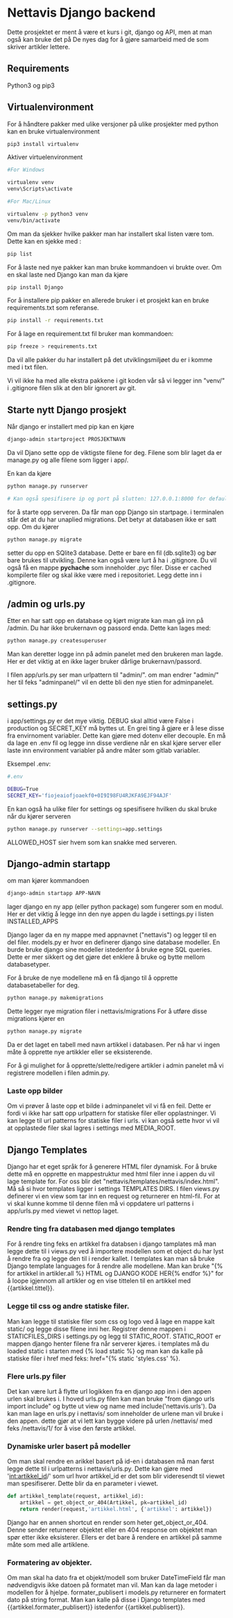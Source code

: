 # Nettavis Django backend

Dette prosjektet er ment å være et kurs i git, django og API, men at man også kan bruke det på De nyes dag for å gjøre samarbeid med de som skriver artikler lettere.

## Requirements

Python3 og pip3

## Virtualenvironment
For å håndtere pakker med ulike versjoner på ulike prosjekter med python kan en bruke virtualenvironment

```bash
pip3 install virtualenv
```

Aktiver virtuelenvironment
```bash
#For Windows

virtualenv venv                      
venv\Scripts\activate                
```
```bash
#For Mac/Linux

virtualenv -p python3 venv          
venv/bin/activate                 
```

Om man da sjekker hvilke pakker man har installert skal listen være tom. Dette kan en sjekke med :

```bash
pip list
```
For å laste ned nye pakker kan man bruke kommandoen vi brukte over. Om en skal laste ned Django kan man da kjøre
```bash
pip install Django
```
For å installere pip pakker en allerede bruker i et prosjekt kan en bruke requirements.txt som referanse.

```bash
pip install -r requirements.txt
```

For å lage en requirement.txt fil bruker man kommandoen:

```bash
pip freeze > requirements.txt
```
Da vil alle pakker du har installert på det utviklingsmiljøet du er i komme med i txt filen.

Vi vil ikke ha med alle ekstra pakkene i git koden vår så vi legger inn "venv/" i .gitignore filen slik at den blir ignorert av git.

## Starte nytt Django prosjekt
Når django er installert med pip kan en kjøre 
```bash
django-admin startproject PROSJEKTNAVN
```
Da vil Djano sette opp de viktigste filene for deg. Filene som blir laget da er manage.py og alle filene som ligger i app/.

En kan da kjøre
```bash
python manage.py runserver

# Kan også spesifisere ip og port på slutten: 127.0.0.1:8000 for default
```
for å starte opp serveren. Da får man opp Django sin startpage. i terminalen står det at du har unaplied migrations. Det betyr at databasen ikke er satt opp. Om du kjører 
```bash
python manage.py migrate
```
setter du opp en SQlite3 database. Dette er bare en fil (db.sqlite3) og bør bare brukes til utvikling. Denne kan også være lurt å ha i .gitignore.
Du vil også få en mappe __pychache__ som inneholder .pyc filer. Disse er cached kompilerte filer og skal ikke være med i repositoriet. Legg dette inn i .gitignore.

## /admin og urls.py

Etter en har satt opp en database og kjørt migrate kan man gå inn på /admin. Du har ikke brukernavn og passord enda. Dette kan lages med:

```bash
python manage.py createsuperuser
```

Man kan deretter logge inn på admin panelet med den brukeren man lagde. Her er det viktig at en ikke lager bruker dårlige brukernavn/passord.

I filen app/urls.py ser man urlpattern til "admin/". om man endrer "admin/" her til feks "adminpanel/" vil en dette bli den nye stien for adminpanelet.

## settings.py

i app/settings.py er det mye viktig. DEBUG skal alltid være False i production og SECRET_KEY må byttes ut. En grei ting å gjøre er å lese disse fra envirnoment variabler. Dette kan gjøre med dotenv eller decouple. En må da lage en .env fil og legge inn disse verdiene når en skal kjøre server eller laste inn environment variabler på andre måter som gitlab variabler.

Eksempel .env:
```bash
#.env

DEBUG=True
SECRET_KEY='fiojeaiofjoaekf0+0I9I98FU4RJKFA9EJF94AJF'
```
En kan også ha ulike filer for settings og spesifisere hvilken du skal bruke når du kjører serveren

```bash
python manage.py runserver --settings=app.settings
```

ALLOWED_HOST sier hvem som kan snakke med serveren.

## Django-admin startapp

om man kjører kommandoen

```bash
django-admin startapp APP-NAVN
```
lager django en ny app (eller python package) som fungerer som en modul.
Her er det viktig å legge inn den nye appen du lagde i settings.py i listen INSTALLED_APPS

Django lager da en ny mappe med appnavnet ("nettavis") og legger til en del filer.
models.py er hvor en definerer django sine database modeller.
En burde bruke django sine modeller istedenfor å bruke egne SQL queries. Dette er mer sikkert og det gjøre det enklere å bruke og bytte mellom databasetyper.

For å bruke de nye modellene må en få django til å opprette databasetabeller for deg. 
```bash
python manage.py makemigrations
```
Dette legger nye migration filer i nettavis/migrations
For å utføre disse migrations kjører en 
```bash
python manage.py migrate
```
Da er det laget en tabell med navn artikkel i databasen. Per nå har vi ingen måte å opprette nye artikkler eller se eksisterende.

For å gi mulighet for å opprette/slette/redigere artikler i admin panelet må vi registrere modellen i filen admin.py.

### Laste opp bilder
Om vi prøver å laste opp et bilde i adminpanelet vil vi få en feil. Dette er fordi vi ikke har satt opp urlpattern for statiske filer eller opplastninger. Vi kan legge til url patterns for statiske filer i urls. vi kan også sette hvor vi vil at opplastede filer skal lagres i settings med MEDIA_ROOT.

## Django Templates
Django har et eget språk for å generere HTML filer dynamisk. For å bruke dette må en opprette en mappestruktur med html filer inne i appen du vil lage template for. For oss blir det "nettavis/templates/nettavis/index.html". Må så si hvor templates ligger i settings TEMPLATES DIRS. I filen views.py definerer vi en view som tar inn en request og returnerer en html-fil. For at vi skal kunne komme til denne filen må vi oppdatere url patterns i app/urls.py med viewet vi nettop laget.

### Rendre ting fra databasen med django templates
For å rendre ting feks en artikkel fra databsen i django tamplates må man legge dette til i views.py ved å importere modellen som et object du har lyst å rendre fra og legge den til i render kallet. I templates kan man så bruke Django template languages for å rendre alle modellene. Man kan bruke "{% for artikkel in artikler.all %} HTML og DJANGO KODE HER{% endfor %}" for å loope igjennom all artikler og en vise tittelen til en artikkel med {{artikkel.tittel}}.

### Legge til css og andre statiske filer.
Man kan legge til statiske filer som css og logo ved å lage en mappe kalt static/ og legge disse filene inni her. Registrer denne mappen i STATICFILES_DIRS i settings.py og legg til STATIC_ROOT. STATIC_ROOT er mappen django henter filene fra når serverer kjøres. i templates må du loaded static i starten med {% load static %} og man kan da kalle på statiske filer i href med feks: href="{% static 'styles.css' %}.

### Flere urls.py filer
Det kan være lurt å flytte url logikken fra en django app inn i den appen urlen skal brukes i. I hoved urls.py filen kan man bruke "from django urls import include" og bytte ut view og name med include('nettavis.urls'). Da kan man lage en urls.py i nettavis/ som inneholder de urlene man vil bruke i den appen. dette gjør at vi lett kan bygge videre på urlen /nettavis/ med feks /nettavis/1/ for å vise den første artikkel.

### Dynamiske urler basert på modeller
Om man skal rendre en arikkel basert på id-en i databasen må man først legge dette til i urlpatterns i nettavis/urls.py. Dette kan gjøre med '<int:artikkel_id>/' som url hvor artikkel_id er det som blir videresendt til viewet man spesifiserer. Dette blir da en parameter i viewet.

```python
def artikkel_template(request, artikkel_id):
    artikkel = get_object_or_404(Artikkel, pk=artikkel_id)
    return render(request,'artikkel.html', {'artikkel': artikkel})
```
Django har en annen shortcut en render som heter get_object_or_404. Denne sender returnerer objektet eller en 404 response om objektet man spør etter ikke eksisterer. Ellers er det bare å rendere en artikkel på samme måte som med alle artiklene.

### Formatering av objekter.
Om man skal ha dato fra et objekt/modell som bruker DateTimeField får man nødvendigvis ikke datoen på formatet man vil. Man kan da lage metoder i modellen for å hjelpe. formater_publisert i models.py returnerer en formatert dato på string format. Man kan kalle på disse i Django templates med {{artikkel.formater_publisert}} istedenfor {{artikkel.publisert}}.